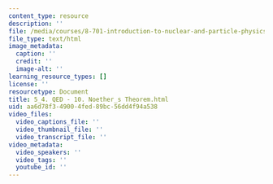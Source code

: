 ```yaml
---
content_type: resource
description: ''
file: /media/courses/8-701-introduction-to-nuclear-and-particle-physics-fall-2020/5_4-qed-10-noether_s-theorem.html
file_type: text/html
image_metadata:
  caption: ''
  credit: ''
  image-alt: ''
learning_resource_types: []
license: ''
resourcetype: Document
title: 5_4. QED - 10. Noether_s Theorem.html
uid: aa6d78f3-4900-4fed-89bc-56dd4f94a538
video_files:
  video_captions_file: ''
  video_thumbnail_file: ''
  video_transcript_file: ''
video_metadata:
  video_speakers: ''
  video_tags: ''
  youtube_id: ''
---
```

